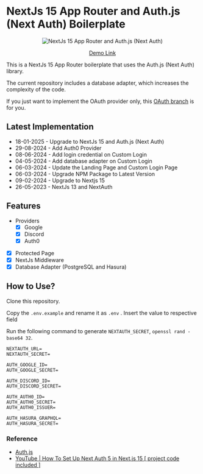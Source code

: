 # NextJs 15 App Router and Auth.js (Next Auth) Boilerplate

<p align="center">
    <img 
        src="https://github.com/weehongayden/nextjs-app-router-nextauth/assets/105431607/9eba22f7-a057-45fa-b819-7036fd96b5f4" 
        alt="NextJs 15 App Router and Auth.js (Next Auth)" 
    />
</p>
<p align="center"><a href="https://nextjs-app-router-nextauth.vercel.app/">Demo Link</a></p>

This is a NextJs 15 App Router boilerplate that uses the Auth.js (Next Auth) library.

The current repository includes a database adapter, which increases the complexity of the code.

If you just want to implement the OAuth provider only, this [OAuth branch](https://github.com/weehongayden/nextjs-app-router-nextauth/tree/oauth-provider) is for you.

## Latest Implementation

- 18-01-2025 - Upgrade to NextJs 15 and Auth.js (Next Auth)
- 29-08-2024 - Add Auth0 Provider
- 08-06-2024 - Add login credential on Custom Login
- 04-05-2024 - Add database adapter on Custom Login
- 06-03-2024 - Update the Landing Page and Custom Login Page
- 06-03-2024 - Upgrade NPM Package to Latest Version
- 09-02-2024 - Upgrade to Nextjs 15
- 26-05-2023 - NextJs 13 and NextAuth

## Features

- Providers
    - [x] Google
    - [x] Discord
    - [x] Auth0
- [x] Protected Page
- [x] NextJs Middleware
- [x] Database Adapter (PostgreSQL and Hasura)

## How to Use?

Clone this repository.

Copy the `.env.example` and rename it as `.env` .
Insert the value to respective field

Run the following command to generate `NEXTAUTH_SECRET`, `openssl rand -base64 32`.

```
NEXTAUTH_URL=
NEXTAUTH_SECRET=

AUTH_GOOGLE_ID=
AUTH_GOOGLE_SECRET=

AUTH_DISCORD_ID=
AUTH_DISCORD_SECRET=

AUTH_AUTH0_ID=
AUTH_AUTH0_SECRET=
AUTH_AUTH0_ISSUER=

AUTH_HASURA_GRAPHQL=
AUTH_HASURA_SECRET=
```

### Reference
- [Auth.js](https://authjs.dev/getting-started/installation?framework=Next.js)
- [YouTube | How To Set Up Next Auth 5 in Next.js 15 [ project code included ] ](https://www.youtube.com/watch?v=xHQQ5I7E_H8&t=322s)
